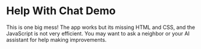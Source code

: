 # Help With Chat Demo

This is one big mess! The app works but its missing HTML and CSS, and the JavaScript is not very efficient. You may want to ask a neighbor or your AI assistant for help making improvements.